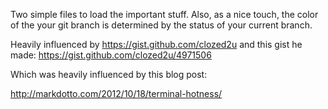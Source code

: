 Two simple files to load the important stuff. Also, as a nice touch, the color of the your git branch is determined by the status of your current branch.

Heavily influenced by https://gist.github.com/clozed2u and this gist he made: https://gist.github.com/clozed2u/4971506

Which was heavily influenced by this blog post:

http://markdotto.com/2012/10/18/terminal-hotness/